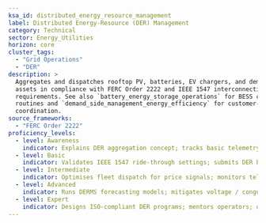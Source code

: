 ```yaml
---
ksa_id: distributed_energy_resource_management
label: Distributed Energy-Resource (DER) Management
category: Technical
sector: Energy_Utilities
horizon: core
cluster_tags:
  - "Grid Operations"
  - "DER"
description: >
  Aggregates and dispatches rooftop PV, batteries, EV chargers, and demand-side
  assets in compliance with FERC Order 2222 and IEEE 1547 interconnection
  requirements. See also `battery_energy_storage_operations` for BESS control
  routines and `demand_side_management_energy_efficiency` for customer-program
  coordination.
source_frameworks:
  - "FERC Order 2222"
proficiency_levels:
  - level: Awareness
    indicator: Explains DER aggregation concept; tracks basic telemetry.
  - level: Basic
    indicator: Validates IEEE 1547 ride-through settings; submits DER bids to market platform.
  - level: Intermediate
    indicator: Optimises fleet dispatch for price signals; monitors telemetry quality.
  - level: Advanced
    indicator: Runs DERMS forecasting models; mitigates voltage / congestion impacts.
  - level: Expert
    indicator: Designs ISO-compliant DER programs; mentors operators; quantifies grid-services value streams.
---
```

